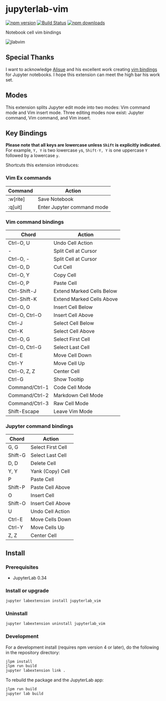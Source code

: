 # jupyterlab-vim

[![npm version](https://badge.fury.io/js/jupyterlab_vim.svg)](https://www.npmjs.com/package/jupyterlab_vim)
[![Build Status](https://travis-ci.org/jwkvam/jupyterlab-vim.svg?branch=master)](https://travis-ci.org/jwkvam/jupyterlab-vim)
[![npm downloads](https://img.shields.io/npm/dw/jupyterlab_vim.svg)](https://www.npmjs.com/package/jupyterlab_vim)

Notebook cell vim bindings

![jlabvim](https://user-images.githubusercontent.com/86304/38079432-b7596fd8-32f3-11e8-9ebd-4b9e7823f5f9.gif)

## Special Thanks

I want to acknowledge [Alisue](https://github.com/lambdalisue) and his excellent work creating [vim bindings](https://github.com/lambdalisue/jupyter-vim-binding) for Jupyter notebooks.
I hope this extension can meet the high bar his work set.

## Modes

This extension splits Jupyter edit mode into two modes: Vim command mode and Vim insert mode.
Three editing modes now exist: Jupyter command, Vim command, and Vim insert.

## Key Bindings

**Please note that all keys are lowercase unless `Shift` is explicitly indicated.**
For example, `Y, Y` is two lowercase `y`s, `Shift-Y, Y` is one uppercase `Y` followed by a lowercase `y`.

Shortcuts this extension introduces:

### Vim Ex commands

| Command  | Action                     |
| -------  | ------                     |
| :w[rite] | Save Notebook              |
| :q[uit]  | Enter Jupyter command mode |

### Vim command bindings

| Chord          | Action                    |
| -----          | -------                   |
| Ctrl-O, U      | Undo Cell Action          |
| -              | Split Cell at Cursor      |
| Ctrl-O, -      | Split Cell at Cursor      |
| Ctrl-O, D      | Cut Cell                  |
| Ctrl-O, Y      | Copy Cell                 |
| Ctrl-O, P      | Paste Cell                |
| Ctrl-Shift-J   | Extend Marked Cells Below |
| Ctrl-Shift-K   | Extend Marked Cells Above |
| Ctrl-O, O      | Insert Cell Below         |
| Ctrl-O, Ctrl-O | Insert Cell Above         |
| Ctrl-J         | Select Cell Below         |
| Ctrl-K         | Select Cell Above         |
| Ctrl-O, G      | Select First Cell         |
| Ctrl-O, Ctrl-G | Select Last Cell          |
| Ctrl-E         | Move Cell Down            |
| Ctrl-Y         | Move Cell Up              |
| Ctrl-O, Z, Z   | Center Cell               |
| Ctrl-G         | Show Tooltip              |
| Command/Ctrl-1 | Code Cell Mode            |
| Command/Ctrl-2 | Markdown Cell Mode        |
| Command/Ctrl-3 | Raw Cell Mode             |
| Shift-Escape   | Leave Vim Mode            |

### Jupyter command bindings

| Chord   | Action            |
| -----   | ------            |
| G, G    | Select First Cell |
| Shift-G | Select Last Cell  |
| D, D    | Delete Cell       |
| Y, Y    | Yank (Copy) Cell  |
| P       | Paste Cell        |
| Shift-P | Paste Cell Above  |
| O       | Insert Cell       |
| Shift-O | Insert Cell Above |
| U       | Undo Cell Action  |
| Ctrl-E  | Move Cells Down   |
| Ctrl-Y  | Move Cells Up     |
| Z, Z    | Center Cell       |

## Install
### Prerequisites

* JupyterLab 0.34

### Install or upgrade

```bash
jupyter labextension install jupyterlab_vim
```

### Uninstall

```bash
jupyter labextension uninstall jupyterlab_vim
```

### Development

For a development install (requires npm version 4 or later), do the following in the repository directory:

```bash
jlpm install
jlpm run build
jupyter labextension link .
```

To rebuild the package and the JupyterLab app:

```bash
jlpm run build
jupyter lab build
```
